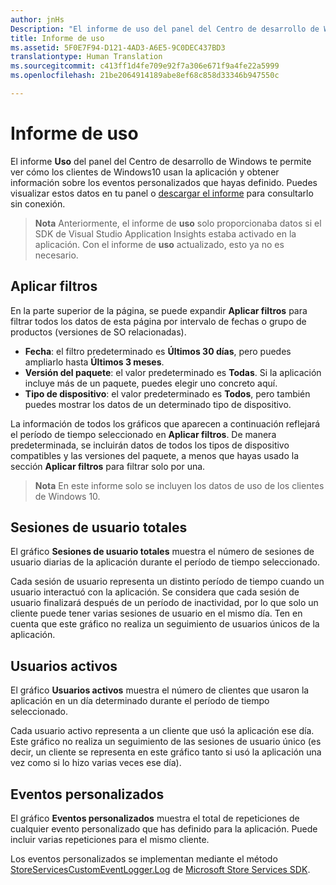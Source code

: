 ```yaml
---
author: jnHs
Description: "El informe de uso del panel del Centro de desarrollo de Windows te permite ver cómo usan la aplicación los clientes."
title: Informe de uso
ms.assetid: 5F0E7F94-D121-4AD3-A6E5-9C0DEC437BD3
translationtype: Human Translation
ms.sourcegitcommit: c413ff1d4fe709e92f7a306e671f9a4fe22a5999
ms.openlocfilehash: 21be2064914189abe8ef68c858d33346b947550c

---
```


# Informe de uso


El informe **Uso** del panel del Centro de desarrollo de Windows te permite ver cómo los clientes de Windows10 usan la aplicación y obtener información sobre los eventos personalizados que hayas definido. Puedes visualizar estos datos en tu panel o [descargar el informe](download-analytic-reports.md) para consultarlo sin conexión.

> **Nota**  Anteriormente, el informe de **uso** solo proporcionaba datos si el SDK de Visual Studio Application Insights estaba activado en la aplicación. Con el informe de **uso** actualizado, esto ya no es necesario.

## Aplicar filtros


En la parte superior de la página, se puede expandir **Aplicar filtros** para filtrar todos los datos de esta página por intervalo de fechas o grupo de productos (versiones de SO relacionadas).

-   **Fecha**: el filtro predeterminado es **Últimos 30 días**, pero puedes ampliarlo hasta **Últimos 3 meses**.
-   **Versión del paquete**: el valor predeterminado es **Todas**. Si la aplicación incluye más de un paquete, puedes elegir uno concreto aquí.
-   **Tipo de dispositivo**: el valor predeterminado es **Todos**, pero también puedes mostrar los datos de un determinado tipo de dispositivo.

La información de todos los gráficos que aparecen a continuación reflejará el período de tiempo seleccionado en **Aplicar filtros**. De manera predeterminada, se incluirán datos de todos los tipos de dispositivo compatibles y las versiones del paquete, a menos que hayas usado la sección **Aplicar filtros** para filtrar solo por una.

> **Nota** En este informe solo se incluyen los datos de uso de los clientes de Windows 10.

## Sesiones de usuario totales

El gráfico **Sesiones de usuario totales** muestra el número de sesiones de usuario diarias de la aplicación durante el período de tiempo seleccionado.

Cada sesión de usuario representa un distinto período de tiempo cuando un usuario interactuó con la aplicación. Se considera que cada sesión de usuario finalizará después de un período de inactividad, por lo que solo un cliente puede tener varias sesiones de usuario en el mismo día. Ten en cuenta que este gráfico no realiza un seguimiento de usuarios únicos de la aplicación.

## Usuarios activos

El gráfico **Usuarios activos** muestra el número de clientes que usaron la aplicación en un día determinado durante el período de tiempo seleccionado.

Cada usuario activo representa a un cliente que usó la aplicación ese día. Este gráfico no realiza un seguimiento de las sesiones de usuario único (es decir, un cliente se representa en este gráfico tanto si usó la aplicación una vez como si lo hizo varias veces ese día).

## Eventos personalizados

El gráfico **Eventos personalizados** muestra el total de repeticiones de cualquier evento personalizado que has definido para la aplicación. Puede incluir varias repeticiones para el mismo cliente.

Los eventos personalizados se implementan mediante el método [StoreServicesCustomEventLogger.Log](https://msdn.microsoft.com/library/windows/apps/microsoft.services.store.engagement.storeservicescustomeventlogger.log.aspx) de [Microsoft Store Services SDK](../monetize/microsoft-store-services-sdk.md).



 



<!--HONumber=Aug16_HO3-->



